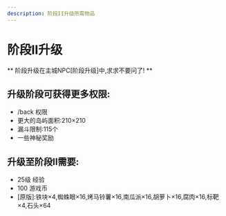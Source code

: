 ```yaml
---
description: 阶段II升级所需物品
---
```


# 阶段II升级

** 阶段升级在主城NPC\[阶段升级\]中,求求不要问了! **

## 升级阶段可获得更多权限:  
- /back 权限  
- 更大的岛屿面积:210×210  
- 漏斗限制:115个 
- 一些神秘奖励

## 升级至阶段II需要:  
- 25级 经验  
- 100 游戏币  
- \[原版\]:铁块×4,蜘蛛眼×16,烤马铃薯×16,南瓜派×16,胡萝卜×16,腐肉×16,标靶×4,石头×64  



